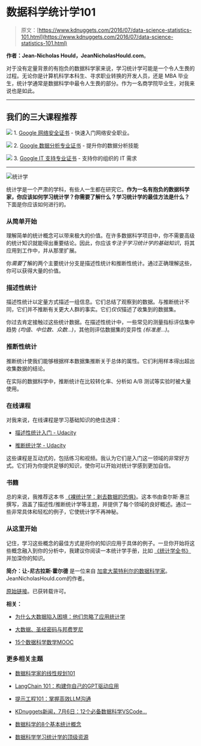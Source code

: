 # 数据科学统计学101

> 原文：[https://www.kdnuggets.com/2016/07/data-science-statistics-101.html](https://www.kdnuggets.com/2016/07/data-science-statistics-101.html)

**作者：Jean-Nicholas Hould，JeanNicholasHould.com**。

对于没有定量背景的有抱负的数据科学家来说，学习统计学可能是一个令人生畏的过程。无论你是计算机科学本科生、寻求职业转换的开发人员，还是 MBA 毕业生，统计学通常是数据科学中最令人生畏的部分。作为一名商学院毕业生，对我来说也是如此。

* * *

## 我们的三大课程推荐

![](../Images/0244c01ba9267c002ef39d4907e0b8fb.png) 1\. [Google 网络安全证书](https://www.kdnuggets.com/google-cybersecurity) - 快速入门网络安全职业。

![](../Images/e225c49c3c91745821c8c0368bf04711.png) 2\. [Google 数据分析专业证书](https://www.kdnuggets.com/google-data-analytics) - 提升你的数据分析技能

![](../Images/0244c01ba9267c002ef39d4907e0b8fb.png) 3\. [Google IT 支持专业证书](https://www.kdnuggets.com/google-itsupport) - 支持你的组织的 IT 需求

* * *

![统计学](../Images/bfade4e646590d1f5d79313393733231.png)

统计学是一个严肃的学科，有些人一生都在研究它。**作为一名有抱负的数据科学家，你应该如何学习统计学？你需要了解什么？学习统计学的最佳方法是什么？** 下面是你应该如何进行的。

### 从简单开始

理解简单的统计概念可以带来极大的价值。在许多数据科学项目中，你不需要高级的统计知识就能得出重要结论。因此，你应该*专注于学习统计学的基础知识*，将其应用到工作中，并从那里扩展。

你*需要*了解的两个主要统计分支是描述性统计和推断性统计。通过正确理解这些，你可以获得大量的价值。

### 描述性统计

描述性统计以定量方式描述一组信息。它们总结了观察到的数据。与推断统计不同，它们并不推断有关更大人群的事实。它们*仅仅*描述了收集到的数据集。

你过去肯定接触过这些统计数据。在描述性统计中，一些常见的测量指标评估集中趋势 *(均值、中位数、众数…)*，其他则评估数据集的变异性 *(标准差…)*。

### 推断性统计

推断统计使我们能够根据样本数据集推断关于总体的属性。它们利用样本得出超出收集数据的结论。

在实际的数据科学中，推断统计在比较转化率、分析如 A/B 测试等实验时被大量使用。

### 在线课程

对我来说，在线课程是学习基础知识的绝佳选择：

+   [描述性统计入门 - Udacity](https://www.udacity.com/course/intro-to-descriptive-statistics--ud827)

+   [推断统计学 - Udacity](https://www.udacity.com/courses/ud201)

这些课程是互动式的，包括练习和视频。我认为它们是入门这一领域的非常好方式。它们将为你提供足够的知识，使你可以开始对统计学感到更加自信。

### 书籍

总的来说，我推荐这本书 [《裸统计学：剥去数据的恐惧》](https://www.amazon.com/Naked-Statistics-Stripping-Dread-Data/dp/1480590185)。这本书由查尔斯·惠兰撰写，涵盖了描述性/推断统计学等主题，并提供了每个领域的良好概述。通过一些非常具体和轻松的例子，它使统计学不再神秘。

### 从这里开始

记住，学习这些概念的最佳方式是将你的知识应用于具体的例子。一旦你开始将这些概念融入到你的分析中，我建议你阅读一本统计学手册，比如 [《统计学全书》](https://www.amazon.com/All-Statistics-Statistical-Inference-Springer/dp/0387402721) 并加深你的知识。

**简介：让-尼古拉斯·霍尔德** 是一位来自 [加拿大蒙特利尔的数据科学家](http://jeannicholashould.com/?utm_source=kdnugget)。JeanNicholasHould.com的作者。

[原始链接](http://www.jeannicholashould.com/getting-started-with-statistics-for-data-science.html)。已获转载许可。

**相关：**

+   [为什么大数据陷入困境：他们忽略了应用统计学](https://www.kdnuggets.com/2016/07/big-data-trouble-forgot-applied-statistics.html)

+   [大数据、圣经密码与邦费罗尼](https://www.kdnuggets.com/2016/07/big-data-bible-codes-bonferroni.html)

+   [15个数据科学数学MOOC](https://www.kdnuggets.com/2015/09/15-math-mooc-data-science.html)

### 更多相关主题

+   [数据科学家的线性规划101](https://www.kdnuggets.com/2023/02/linear-programming-101-data-scientists.html)

+   [LangChain 101：构建你自己的GPT驱动应用](https://www.kdnuggets.com/2023/04/langchain-101-build-gptpowered-applications.html)

+   [提示工程101：掌握高效LLM沟通](https://www.kdnuggets.com/prompt-engineering-101-mastering-effective-llm-communication)

+   [KDnuggets新闻，7月6日：12个必备数据科学VSCode…](https://www.kdnuggets.com/2022/n27.html)

+   [数据科学的8个基本统计概念](https://www.kdnuggets.com/2020/06/8-basic-statistics-concepts.html)

+   [数据科学学习统计学的顶级资源](https://www.kdnuggets.com/2021/12/springboard-top-resources-learn-data-science-statistics.html)
